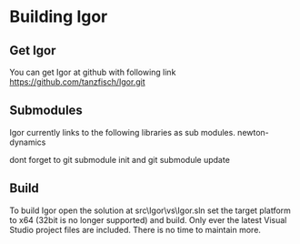  Building Igor
 =============
 
 Get Igor
 --------
 You can get Igor at github with following link
 https://github.com/tanzfisch/Igor.git
 
 Submodules
 ----------
 Igor currently links to the following libraries as sub modules.
 newton-dynamics
 
 dont forget to
 git submodule init
 and
 git submodule update
 
 Build
 -----
 To build Igor open the solution at src\Igor\vs\Igor.sln set the target platform to x64 (32bit is no longer supported) and build.
 Only ever the latest Visual Studio project files are included. There is no time to maintain more.